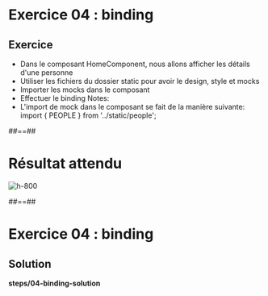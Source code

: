 <!-- .slide: class="exercice" -->
# Exercice 04 : binding
## Exercice<br>

- Dans le composant HomeComponent, nous allons afficher les détails d'une personne
- Utiliser les fichiers du dossier static pour avoir le design, style et mocks
- Importer les mocks dans le composant
- Effectuer le binding
  Notes:
- L'import de mock dans le composant se fait de la manière suivante: import { PEOPLE } from '../static/people';

##==##
<!-- .slide: class="full-center" -->
# Résultat attendu

![ h-800](assets/images/school/components/people_card.png)

##==##
<!-- .slide: class="exercice full-center" -->
# Exercice 04 : binding
## Solution
<b>steps/04-binding-solution</b>
